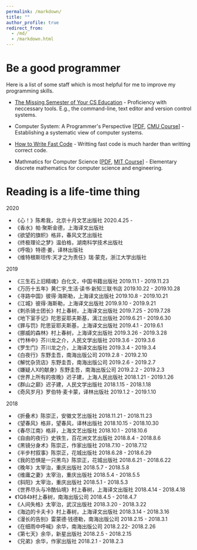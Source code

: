 ```yaml
---
permalink: /markdown/
title: ""
author_profile: true
redirect_from: 
  - /md/
  - /markdown.html
---
```



# Be a good programmer

Here is a list of some staff which is most helpful for me to improve my programming skills.

* [The Missing Semester of Your CS Education](https://missing.csail.mit.edu/) - Proficiency with neccessary tools. E.g., the command-line, text editor and version control systems.

* Computer System: A Programmer's Perspective [[PDF](http://senshineL.github.io/files/CSAPP_ed3.pdf), [CMU Course](http://csapp.cs.cmu.edu/)] - Establishing a systematic view of computer systems.

* [How to Write Fast Code](https://users.ece.cmu.edu/~pueschel/teaching/18-645-CMU-spring08/course.html) - Writting fast code is much harder than writting correct code.

* Mathmatics for Computer Science [[PDF](http://senshineL.github.io/files/mcs.pdf), [MIT Course](https://ocw.mit.edu/courses/electrical-engineering-and-computer-science/6-042j-mathematics-for-computer-science-fall-2010/)] - Elementary discrete mathematics for computer science and engineering.

<!-- * [Pytudes by Peter Norvig](https://github.com/norvig/pytudes) -->

# Reading is a life-time thing

2020
* 《心！》陈希我，北京十月文艺出版社 2020.4.25 -
* 《香水》帕·聚斯金德，上海译文出版社
* 《欲望的旗帜》格非，春风文艺出版社
* 《终极理论之梦》温伯格，湖南科学技术出版社
* 《呼吸》特德·姜，译林出版社
* 《维特根斯坦传:天才之为责任》瑞·蒙克，浙江大学出版社 


2019
* 《三生石上旧精魂》白化文，中国书籍出版社 2019.11.1 - 2019.11.23
* 《万历十五年》黄仁宇,生活·读书·新知三联书店 2019.10.22 - 2019.10.28
* 《寻路中国》彼得·海斯勒，上海译文出版社 2019.10.8 - 2019.10.21
* 《江城》彼得·海斯勒，上海译文出版社 2019.9.10 - 2019.9.21
* 《刺杀骑士团长》村上春树，上海译文出版社 2019.7.25 - 2019.7.28
* 《地下室手记》陀思妥耶夫斯基，漓江出版社 2019.6.21 - 2019.6.30
* 《罪与罚》陀思妥耶夫斯基，上海译文出版社 2019.4.1 - 2019.6.1
* 《挪威的森林》村上春树，上海译文出版社 2019.3.26 - 2019.3.28
* 《竹林中》芥川龙之介，人民文学出版社 2019.3.6 - 2019.3.6
* 《罗生门》芥川龙之介，上海译文出版社 2019.3.4 - 2019.3.4
* 《白夜行》东野圭吾，南海出版公司 2019.2.8 - 2019.2.10
* 《解忧杂货店》东野圭吾，南海出版公司 2019.2.6 - 2019.2.7
* 《嫌疑人X的献身》东野圭吾，南海出版公司 2019.2.2 - 2019.2.3
* 《世界上所有的夜晚》迟子建，上海人民出版社 2018.1.21 - 2019.1.26
* 《群山之巅》迟子建，人民文学出版社 2018.1.15 - 2018.1.18
* 《奇风岁月》罗伯特·麦卡蒙，译林出版社 2019.1.2 - 2019.1.10

2018
* 《折叠术》陈崇正，安徽文艺出版社 2018.11.21 - 2018.11.23
* 《望春风》格非，望春风，译林出版社 2018.10.15 - 2018.10.30
* 《春尽江南》格非，上海文艺出版社 2018.10.1 - 2018.10.6
* 《自由的夜行》史铁生，百花洲文艺出版社 2018.8.4 - 2018.8.6
* 《黑镜分身术》陈崇正，作家出版社 2018.7.10 - 2018.7.12
* 《半步村叙事》陈崇正，花城出版社 2018.6.28 - 2018.6.29
* 《我的恐惧是一只黑鸟》陈崇正，花城出版社 2018.6.21 - 2018.6.22
* 《晚年》太宰治，重庆出版社 2018.5.7 - 2018.5.8
* 《维庸之妻》太宰治，重庆出版社 2018.5.4 - 2018.5.5
* 《斜阳》太宰治，重庆出版社 2018.5.1 - 2018.5.3
* 《世界尽头与冷酷仙境》村上春树，上海译文出版社 2018.4.14 - 2018.4.18
* 《1Q84》村上春树，南海出版公司 2018.4.5 - 2018.4.7
* 《人间失格》太宰治，武汉出版社 2018.3.20 - 2018.3.22
* 《海边的卡夫卡》村上春树，上海译文出版社 2018.3.14 - 2018.3.16
* 《漫长的告别》雷蒙德·钱德勒，南海出版公司 2018.2.15 - 2018.3.1
* 《在细雨中呼喊》余华，南海出版公司 2018.2.22- 2018.2.26
* 《第七天》余华，新星出版社 2018.2.5 - 2018.2.15
* 《兄弟》余华，作家出版社 2018.2.1 - 2018.2.3
